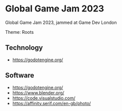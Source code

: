 # Global Game Jam 2023

Global Game Jam 2023, jammed at Game Dev London

Theme: Roots

## Technology

- https://godotengine.org/

## Software

- https://godotengine.org/
- https://www.blender.org/
- https://code.visualstudio.com/
- https://affinity.serif.com/en-gb/photo/
